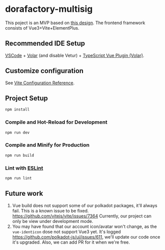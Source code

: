 # dorafactory-multisig
This poject is an MVP based on [this design](https://www.figma.com/file/NBavL709zClLkDMAqP1maR/Substrate-Multisig-Frontend-MVP?node-id=225%3A1575). The frontend framework consists of Vue3+Vite+ElementPlus.

## Recommended IDE Setup

[VSCode](https://code.visualstudio.com/) + [Volar](https://marketplace.visualstudio.com/items?itemName=johnsoncodehk.volar) (and disable Vetur) + [TypeScript Vue Plugin (Volar)](https://marketplace.visualstudio.com/items?itemName=johnsoncodehk.vscode-typescript-vue-plugin).

## Customize configuration

See [Vite Configuration Reference](https://vitejs.dev/config/).

## Project Setup

```sh
npm install
```

### Compile and Hot-Reload for Development

```sh
npm run dev
```

### Compile and Minify for Production

```sh
npm run build
```

### Lint with [ESLint](https://eslint.org/)

```sh
npm run lint
```

## Future work
1. Vue build does not support some of our polkadot packages, it'll always fail. This is a known issue to be fixed.
https://github.com/vitejs/vite/issues/7364 Currently, our project can only be view under development mode.
2. You may have found that our account icon/avatar won't change, as the `vue-identicon` dose not support Vue3 yet. 
It's logged https://github.com/polkadot-js/ui/issues/611, we'll update our code once it's upgraded. Also, we can add PR for it when we're free.

